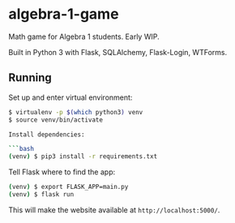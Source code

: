 algebra-1-game
==============

Math game for Algebra 1 students. Early WIP.

Built in Python 3 with Flask, SQLAlchemy, Flask-Login, WTForms.

Running
-------

Set up and enter virtual environment:

```bash
$ virtualenv -p $(which python3) venv
$ source venv/bin/activate

Install dependencies:

```bash
(venv) $ pip3 install -r requirements.txt
```

Tell Flask where to find the app:

```bash
(venv) $ export FLASK_APP=main.py
(venv) $ flask run
```

This will make the website available at `http://localhost:5000/`.
